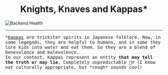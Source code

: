 <div align="center">
  <h1>Knights, Knaves and Kappas*</h1>
</div>

![Backend Health](https://img.shields.io/website-up-down-green-red/https/kkk-8t4m.onrender.com/solution.svg)

----------

<tt>*<a href="https://en.wikipedia.org/wiki/Kappa_(folklore)">Kappas</a> are trickster spirits in Japanese folklore. Now, in some legegnds, they are helpful to humans, and in some they lure kids into water and eat them. So they are a blend of benevolence and malevolence.</tt><br>
<tt>In our context, Kappas represent an entity <b>that may tell the truth or may lie</b>, Completely unpredictable 🤷‍♂️ (I know not culturally appropriate, but \*cough\* <i>sounds cool</i>)</i></tt>
